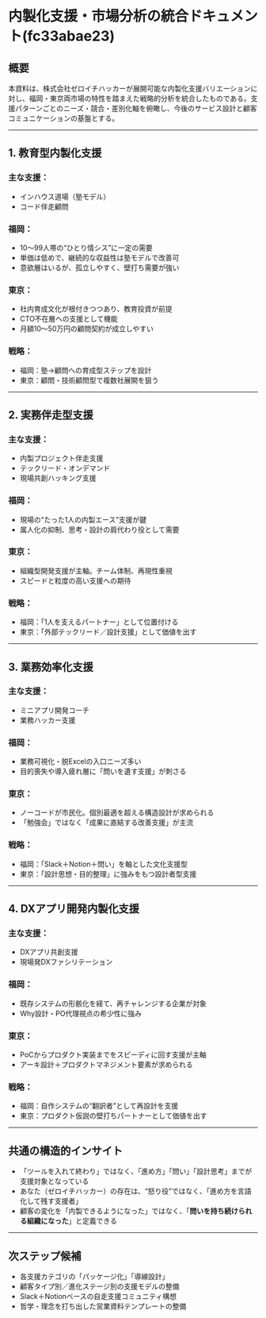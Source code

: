 # 内製化支援・市場分析の統合ドキュメント(fc33abae23)

## 概要
本資料は、株式会社ゼロイチハッカーが展開可能な内製化支援バリエーションに対し、福岡・東京両市場の特性を踏まえた戦略的分析を統合したものである。支援パターンごとのニーズ・競合・差別化軸を俯瞰し、今後のサービス設計と顧客コミュニケーションの基盤とする。

---

## 1. 教育型内製化支援

### 主な支援：
- インハウス道場（塾モデル）
- コード伴走顧問

### 福岡：
- 10〜99人帯の“ひとり情シス”に一定の需要
- 単価は低めで、継続的な収益性は塾モデルで改善可
- 意欲層はいるが、孤立しやすく、壁打ち需要が強い

### 東京：
- 社内育成文化が根付きつつあり、教育投資が前提
- CTO不在層への支援として機能
- 月額10〜50万円の顧問契約が成立しやすい

### 戦略：
- 福岡：塾→顧問への育成型ステップを設計
- 東京：顧問・技術顧問型で複数社展開を狙う

---

## 2. 実務伴走型支援

### 主な支援：
- 内製プロジェクト伴走支援
- テックリード・オンデマンド
- 現場共創ハッキング支援

### 福岡：
- 現場の“たった1人の内製エース”支援が鍵
- 属人化の抑制、思考・設計の肩代わり役として需要

### 東京：
- 組織型開発支援が主軸。チーム体制、再現性重視
- スピードと粒度の高い支援への期待

### 戦略：
- 福岡：「1人を支えるパートナー」として位置付ける
- 東京：「外部テックリード／設計支援」として価値を出す

---

## 3. 業務効率化支援

### 主な支援：
- ミニアプリ開発コーチ
- 業務ハッカー支援

### 福岡：
- 業務可視化・脱Excelの入口ニーズ多い
- 目的喪失や導入疲れ層に「問いを遺す支援」が刺さる

### 東京：
- ノーコードが市民化。個別最適を超える構造設計が求められる
- 「勉強会」ではなく「成果に直結する改善支援」が主流

### 戦略：
- 福岡：「Slack＋Notion＋問い」を軸とした文化支援型
- 東京：「設計思想・目的整理」に強みをもつ設計者型支援

---

## 4. DXアプリ開発内製化支援

### 主な支援：
- DXアプリ共創支援
- 現場発DXファシリテーション

### 福岡：
- 既存システムの形骸化を経て、再チャレンジする企業が対象
- Why設計・PO代理視点の希少性に強み

### 東京：
- PoCからプロダクト実装までをスピーディに回す支援が主軸
- アーキ設計＋プロダクトマネジメント要素が求められる

### 戦略：
- 福岡：自作システムの“翻訳者”として再設計を支援
- 東京：プロダクト仮説の壁打ちパートナーとして価値を出す

---

## 共通の構造的インサイト

- 「ツールを入れて終わり」ではなく、「進め方」「問い」「設計思考」までが支援対象となっている
- あなた（ゼロイチハッカー）の存在は、“怒り役”ではなく、「進め方を言語化して残す支援者」
- 顧客の変化を「内製できるようになった」ではなく、「**問いを持ち続けられる組織になった**」と定義できる

---

## 次ステップ候補
- 各支援カテゴリの「パッケージ化」「導線設計」
- 顧客タイプ別／進化ステージ別の支援モデルの整備
- Slack＋Notionベースの自走支援コミュニティ構想
- 哲学・理念を打ち出した営業資料テンプレートの整備


